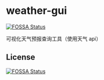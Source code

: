 # weather-gui
[![FOSSA Status](https://app.fossa.com/api/projects/git%2Bgithub.com%2FReilkay%2Fweather-gui.svg?type=shield)](https://app.fossa.com/projects/git%2Bgithub.com%2FReilkay%2Fweather-gui?ref=badge_shield)


可视化天气预报查询工具（使用天气 api）


## License
[![FOSSA Status](https://app.fossa.com/api/projects/git%2Bgithub.com%2FReilkay%2Fweather-gui.svg?type=large)](https://app.fossa.com/projects/git%2Bgithub.com%2FReilkay%2Fweather-gui?ref=badge_large)